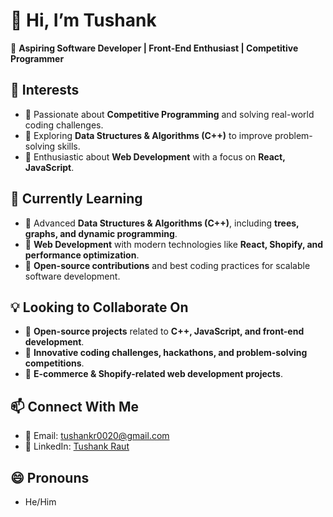 # 👋 Hi, I’m Tushank  
🚀 **Aspiring Software Developer | Front-End Enthusiast | Competitive Programmer**  

## 👀 Interests  
- 🔹 Passionate about **Competitive Programming** and solving real-world coding challenges.  
- 🔹 Exploring **Data Structures & Algorithms (C++)** to improve problem-solving skills.  
- 🔹 Enthusiastic about **Web Development** with a focus on **React, JavaScript**.  

## 🌱 Currently Learning  
- 🔸 Advanced **Data Structures & Algorithms (C++)**, including **trees, graphs, and dynamic programming**.  
- 🔸 **Web Development** with modern technologies like **React, Shopify, and performance optimization**.  
- 🔸 **Open-source contributions** and best coding practices for scalable software development.  

## 💡 Looking to Collaborate On  
- 🚀 **Open-source projects** related to **C++, JavaScript, and front-end development**.  
- 🚀 **Innovative coding challenges, hackathons, and problem-solving competitions**.  
- 🚀 **E-commerce & Shopify-related web development projects**.  

## 📫 Connect With Me  
- 📧 Email: [tushankr0020@gmail.com](mailto:tushankr0020@gmail.com)  
- 💼 LinkedIn: [Tushank Raut](https://www.linkedin.com/in/tushankraut)  

## 😄 Pronouns  
- He/Him  





